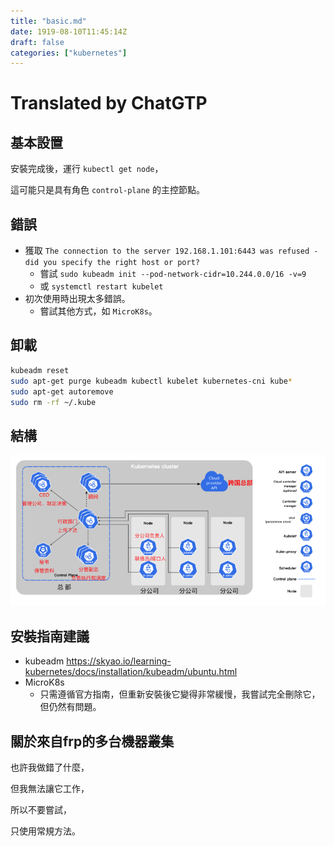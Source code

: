 ```yaml
---
title: "basic.md"
date: 1919-08-10T11:45:14Z
draft: false
categories: ["kubernetes"]
---
```




# Translated by ChatGTP

## 基本設置

安裝完成後，運行 `kubectl get node`，

這可能只是具有角色 `control-plane` 的主控節點。

## 錯誤

* 獲取 `The connection to the server 192.168.1.101:6443 was refused - did you specify the right host or port?`
  * 嘗試 `sudo kubeadm init --pod-network-cidr=10.244.0.0/16 -v=9`
  * 或 `systemctl restart kubelet`
* 初次使用時出現太多錯誤。
  * 嘗試其他方式，如 `MicroK8s`。

## 卸載

```bash
kubeadm reset
sudo apt-get purge kubeadm kubectl kubelet kubernetes-cni kube*   
sudo apt-get autoremove  
sudo rm -rf ~/.kube
```

## 結構

![img.png](https://raw.githubusercontent.com/tinghaolai/just-random-note/master/kubernetes/img.png)

## 安裝指南建議

* kubeadm
  https://skyao.io/learning-kubernetes/docs/installation/kubeadm/ubuntu.html
* MicroK8s
  * 只需遵循官方指南，但重新安裝後它變得非常緩慢，我嘗試完全刪除它，但仍然有問題。

## 關於來自frp的多台機器叢集

也許我做錯了什麼，

但我無法讓它工作，

所以不要嘗試，

只使用常規方法。